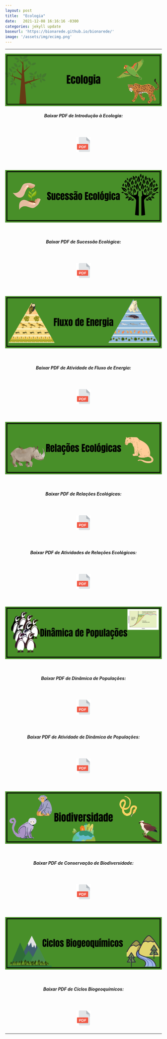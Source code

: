 ```yaml
---
layout: post
title:  "Ecologia"
date:   2021-12-08 16:16:16 -0300
categories: jekyll update 
baseurl: 'https://bionarede.github.io/bionarede/'
image: '/assets/img/ecimg.png'
---
```

[comment]: <> 

 <hr>

![Ecologia](/assets/img/ecologia.png)
<br>

<h5 style="text-align: center;">Baixar PDF de Introdução à Ecologia:</h5>

<br>

<h5 style="text-align: center;"><a href="https://drive.google.com/u/0/uc?id=1cz08_AEH_mrnplg67mQXSdbH5CQldnEa&export=download"><img src="/assets/img/pdf.png" width="48" height="48"></a></h5>

<br>
 

![Ecologia](/assets/img/sucessaoeco.png)

 
<br>
 
<h5 style="text-align: center;">Baixar PDF de Sucessão Ecológica:</h5>

<br>

<h5 style="text-align: center;"><a href="https://drive.google.com/u/0/uc?id=1jnioN7La4Na2IXtg0uXuyMrHBqip-Ekm&export=download"><img src="/assets/img/pdf.png" width="48" height="48"></a></h5>

<br>

![Ecologia](/assets/img/fluxoenergia.png)

<br>

<h5 style="text-align: center;">Baixar PDF de Atividade de Fluxo de Energia:</h5>

<br>

<h5 style="text-align: center;"><a href="https://drive.google.com/u/0/uc?id=15EpFd5SzZqnj0qomk9t6WdmX6ix3AO-F&export=download"><img src="/assets/img/pdf.png" width="48" height="48"></a></h5>

<br>

![Ecologia](/assets/img/relacoeseco.png)

<br>

<h5 style="text-align: center;">Baixar PDF de Relações Ecológicas:</h5>

<br>

<h5 style="text-align: center;"><a href="https://drive.google.com/u/0/uc?id=1JF4XSeMxoe3ZhQlj5nVnUvcwQAwiUTIg&export=download"><img src="/assets/img/pdf.png" width="48" height="48"></a></h5>

<br>

<h5 style="text-align: center;">Baixar PDF de Atividades de Relações Ecológicas:</h5>

<br>

<h5 style="text-align: center;"><a href="https://drive.google.com/u/0/uc?id=1WuF8boNnRIH_X7YRYltXe2nltzjdLOZg&export=download"><img src="/assets/img/pdf.png" width="48" height="48"></a></h5>

<br>

![Ecologia](/assets/img/dinamicadepop.png)

<br>

<h5 style="text-align: center;">Baixar PDF de Dinâmica de Populações:</h5>

<br>

<h5 style="text-align: center;"><a href="https://drive.google.com/u/0/uc?id=1b-pNzaemxH78ykozm5c3xIbY-fwJ7gL9&export=download"><img src="/assets/img/pdf.png" width="48" height="48"></a></h5>

<br>

<h5 style="text-align: center;">Baixar PDF de Atividade de Dinâmica de Populações:</h5>

<br>

<h5 style="text-align: center;"><a href="https://drive.google.com/u/0/uc?id=1fLW7lt63WaTTYWD0XGnGlx22KwcLLeMQ&export=download"><img src="/assets/img/pdf.png" width="48" height="48"></a></h5>

<br>

![Ecologia](/assets/img/biodiversidade.png)

<br>

<h5 style="text-align: center;">Baixar PDF de Conservação de Biodiversidade:</h5>

<br>

<h5 style="text-align: center;"><a href="https://drive.google.com/u/0/uc?id=1DBqqmi0Rk-Gbznk6h8jiw8X72zb4YEiq&export=download"><img src="/assets/img/pdf.png" width="48" height="48"></a></h5>

<br>

![Ecologia](/assets/img/ciclosbgq.png)

<br>

<h5 style="text-align: center;">Baixar PDF de Ciclos Biogeoquímicos:</h5>

<br>

<h5 style="text-align: center;"><a href="https://drive.google.com/u/0/uc?id=1SS04iySPhhAeaKiTgC2l2pTLcPSjowD5&export=download"><img src="/assets/img/pdf.png" width="48" height="48"></a></h5>
 <hr>
<br>